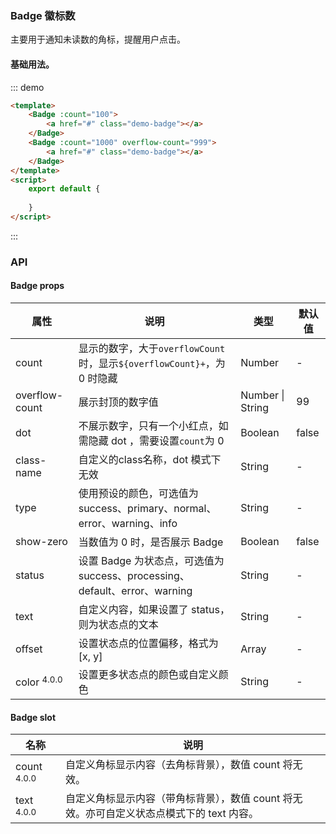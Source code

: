 ### Badge 徽标数
主要用于通知未读数的角标，提醒用户点击。
#### 基础用法。
::: demo  
```html
<template>
    <Badge :count="100">
        <a href="#" class="demo-badge"></a>
    </Badge>
    <Badge :count="1000" overflow-count="999">
        <a href="#" class="demo-badge"></a>
    </Badge>
</template>
<script>
    export default {
        
    }
</script>
```
:::
### API
#### Badge props
<table>
  <thead>
    <tr>
      <th>属性</th>
      <th>说明</th>
      <th>类型</th>
      <th>默认值</th>
    </tr>
  </thead>
  <tbody>
    <tr>
      <td>count</td>
      <td>显示的数字，大于<code>overflowCount</code>时，显示<code>${overflowCount}+</code>，为 0 时隐藏</td>
      <td>Number</td>
      <td>-</td>
    </tr>
    <tr>
      <td>overflow-count</td>
      <td>展示封顶的数字值</td>
      <td>Number | String</td>
      <td>99</td>
    </tr>
    <tr>
      <td>dot</td>
      <td>不展示数字，只有一个小红点，如需隐藏 dot ，需要设置<code>count</code>为 0 </td>
      <td>Boolean</td>
      <td>false</td>
    </tr>
    <tr>
      <td>class-name</td>
      <td>自定义的class名称，dot 模式下无效</td>
      <td>String</td>
      <td>-</td>
    </tr>
    <tr>
      <td>type</td>
      <td>使用预设的颜色，可选值为 success、primary、normal、error、warning、info</td>
      <td>String</td>
      <td>-</td>
    </tr>
    <tr>
      <td>show-zero</td>
      <td>当数值为 0 时，是否展示 Badge</td>
      <td>Boolean</td>
      <td>false</td>
    </tr>
    <tr>
      <td>status</td>
      <td>设置 Badge 为状态点，可选值为 success、processing、default、error、warning</td>
      <td>String</td>
      <td>-</td>
    </tr>
    <tr>
      <td>text</td>
      <td>自定义内容，如果设置了 status，则为状态点的文本</td>
      <td>String</td>
      <td>-</td>
    </tr>
    <tr>
      <td>offset</td>
      <td>设置状态点的位置偏移，格式为 [x, y]</td>
      <td>Array</td>
      <td>-</td>
    </tr>
    <tr>
      <td>color <span class="ivu-badge"> <sup class="ivu-badge-count ivu-badge-count-alone">4.0.0</sup></span></td>
      <td>设置更多状态点的颜色或自定义颜色</td>
      <td>String</td>
      <td>-</td>
    </tr>
  </tbody>
</table>

#### Badge slot
<table>
  <thead>
    <tr>
      <th>名称</th>
      <th>说明</th>
    </tr>
  </thead>
  <tbody>
    <tr>
      <td>count <span class="ivu-badge"> <sup class="ivu-badge-count ivu-badge-count-alone">4.0.0</sup></span></td>
      <td>自定义角标显示内容（去角标背景），数值 count 将无效。</td>
    </tr>
    <tr>
      <td>text <span class="ivu-badge"> <sup class="ivu-badge-count ivu-badge-count-alone">4.0.0</sup></span></td>
      <td>自定义角标显示内容（带角标背景），数值 count 将无效。亦可自定义状态点模式下的 text 内容。</td>
    </tr>
  </tbody>
</table>
